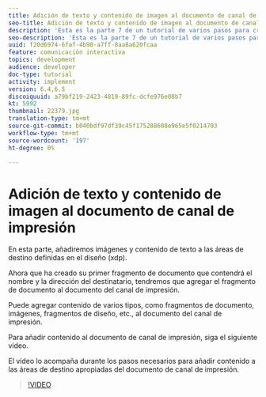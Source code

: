 ```yaml
---
title: Adición de texto y contenido de imagen al documento de canal de impresión
seo-title: Adición de texto y contenido de imagen al documento de canal de impresión
description: 'Esta es la parte 7 de un tutorial de varios pasos para crear su primer documento interactivo de comunicaciones. En esta parte, añadiremos imágenes y contenido de texto a las áreas de destino definidas en el diseño (xdp). '
seo-description: 'Esta es la parte 7 de un tutorial de varios pasos para crear su primer documento interactivo de comunicaciones. En esta parte, añadiremos imágenes y contenido de texto a las áreas de destino definidas en el diseño (xdp). '
uuid: f20d6974-6faf-4b90-a7ff-8aa8a620fcaa
feature: comunicación interactiva
topics: development
audience: developer
doc-type: tutorial
activity: implement
version: 6.4,6.5
discoiquuid: a79bf219-2423-4819-89fc-dcfe976e08b7
kt: 5992
thumbnail: 22379.jpg
translation-type: tm+mt
source-git-commit: b040bdf97df39c45f175288608e965e5f0214703
workflow-type: tm+mt
source-wordcount: '197'
ht-degree: 0%

---
```



# Adición de texto y contenido de imagen al documento de canal de impresión

En esta parte, añadiremos imágenes y contenido de texto a las áreas de destino definidas en el diseño (xdp).

Ahora que ha creado su primer fragmento de documento que contendrá el nombre y la dirección del destinatario, tendremos que agregar el fragmento de documento al documento del canal de impresión.

Puede agregar contenido de varios tipos, como fragmentos de documento, imágenes, fragmentos de diseño, etc., al documento del canal de impresión.

Para añadir contenido al documento de canal de impresión, siga el siguiente vídeo.

El vídeo lo acompaña durante los pasos necesarios para añadir contenido a las áreas de destino apropiadas del documento de canal de impresión.

>[!VIDEO](https://video.tv.adobe.com/v/22379t2/?quality=9&learn=on)

